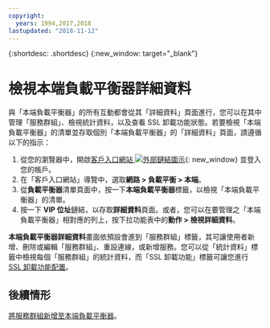 ```yaml
---
copyright:
  years: 1994,2017,2018
lastupdated: "2018-11-12"
---
```


{:shortdesc: .shortdesc}
{:new_window: target="_blank"}

# 檢視本端負載平衡器詳細資料

與「本端負載平衡器」的所有互動都會從其「詳細資料」頁面進行，您可以在其中管理「服務群組」、檢視統計資料，以及查看 SSL 卸載功能狀態。若要檢視「本端負載平衡器」的清單並存取個別「本端負載平衡器」的「詳細資料」頁面，請遵循以下的指示：

1. 從您的瀏覽器中，開啟[客戶入口網站 ![外部鏈結圖示](../../icons/launch-glyph.svg "外部鏈結圖示")](https://control.softlayer.com/){: new_window} 並登入您的帳戶。
2. 在「客戶入口網站」導覽中，選取**網路 > 負載平衡 > 本端**。
3. 從**負載平衡器**清單頁面中，按一下**本端負載平衡器**標籤，以檢視「本端負載平衡器」的清單。
4. 按一下 **VIP 位址**鏈結，以存取**詳細資料**頁面。或者，您可以在要管理之「本端負載平衡器」相對應的列上，按下拉功能表中的**動作 > 檢視詳細資料**。

**本端負載平衡器詳細資料**畫面依預設會進到「服務群組」標籤，其可讓使用者新增、刪除或編輯「服務群組」、重設連線，或新增服務。您可以從「統計資料」標籤中檢視每個「服務群組」的統計資料，而「SSL 卸載功能」標籤可讓您進行 [SSL 卸載功能配置](configure-ssl-offloading-load-balancer.html)。

## 後續情形

[將服務群組新增至本端負載平衡器](add-service-group-load-balancer.html)。 
